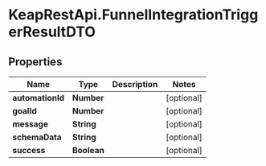 # KeapRestApi.FunnelIntegrationTriggerResultDTO

## Properties

Name | Type | Description | Notes
------------ | ------------- | ------------- | -------------
**automationId** | **Number** |  | [optional] 
**goalId** | **Number** |  | [optional] 
**message** | **String** |  | [optional] 
**schemaData** | **String** |  | [optional] 
**success** | **Boolean** |  | [optional] 


